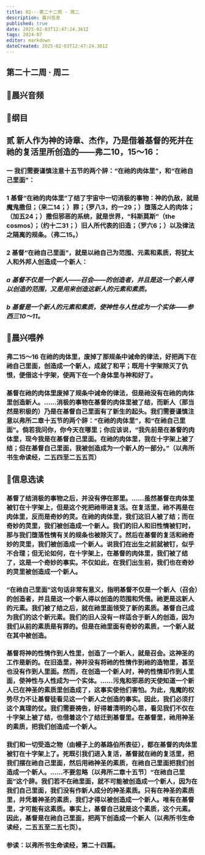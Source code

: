```yaml
---
title: 02---第二十二周 · 周二
description: 晨兴信息
published: true
date: 2025-02-03T12:47:24.361Z
tags: 2024-07
editor: markdown
dateCreated: 2025-02-03T12:47:24.361Z
---
```


## 第二十二周 · 周二

## 🎵晨兴音频

## 📖纲目

## 贰	新人作为神的诗章、杰作，乃是借着基督的死并在祂的复活里所创造的——弗二10，15～16：

### 一	我们需要谨慎注意十五节的两个辞：“在祂的肉体里”，和“在祂自己里面”：

### 1	基督“在祂的肉体里”了结了宇宙中一切消极的事物：神的仇敌，就是魔鬼撒但；（来二14；）罪；（罗八3，约一29；）堕落之人的肉体；（加五24；）撒但邪恶的系统，就是世界，“科斯莫斯”（the cosmos）；（约十二31；）旧人所代表的旧造；（罗六6；）以及律法之隔离的规条。（弗二15。）

### 2	基督“在祂自己里面”，就是以祂自己为范围、元素和素质，将犹太人和外邦人创造成一个新人：

### *a	基督不仅是一个新人——召会——的创造者，并且是这一个新人得以创造的范围，又是用来创造这新人的元素和素质。*

### *b	基督是一个新人的元素和素质，使神性与人性成为一个实体——参西三10～11。*

## 📖晨兴喂养

### **弗二15～16**    **在祂的肉体里，废掉了那规条中诫命的律法，好把两下在祂自己里面，创造成一个新人，成就了和平；既用十字架除灭了仇恨，便借这十字架，使两下在一个身体里与神和好了。**

### 基督在祂的肉体里废掉了规条中诫命的律法，但是祂没有在祂的肉体里创造新人。……消极的事物在基督的肉体里被了结，而新人（那当然是积极的）乃是在基督自己里面有了新生的起头。我们需要谨慎注意以弗所二章十五节的两个辞：“在祂的肉体里”，和“在祂自己里面”。倘若我问你，你今天在哪里；你应该说，“我先前是在基督的肉体里，现今我是在基督自己里面。在祂的肉体里，我在十字架上被了结；但在基督自己里面，我被创造成为一个新人的一部分。”（以弗所书生命读经，二五四至二五五页）

## 📖信息选读

### 基督了结消极的事物之后，并没有停在那里。……虽然基督在肉体里被钉在十字架上，但是这个死把祂带进复活。在复活里，祂不再是在肉体里，反而是奇妙的灵。在祂的肉体里，我们这旧人被了结；而在奇妙的灵里，我们被创造成一个新人。我们的旧人和旧性情被钉时，那与我们堕落性情有关的规条也被除灭了。然后在基督的复活和祂奇妙的灵里，我们被创造成一个新人。说我们在出生之前就被钉，似乎不合理；但无论如何，在十字架上，在基督的肉体里，我们被了结了，这是一个奇妙的事实。不仅如此，在我们出生前，我们也在奇妙的灵里被创造成一个新人。

### “在祂自己里面”这句话非常有意义，指明基督不仅是一个新人（召会）的创造者，并且是这一个新人得以创造的范围和凭借。祂更是这新人的元素。我们被了结之后，就在祂里面领受了新的素质。基督自己成为我们的这个新元素。我们的旧人没有一样适合于新人的创造，因为我们从前的素质是有罪的。但是在祂里面有奇妙的素质，一个新人就在其中被创造。

### 基督将神的性情作到人性里，创造了一个新人，就是召会。这神圣的工作是新的。在旧造里，神并没有将祂的性情作到祂的造物里，甚至也没有作到人里面。然而，在创造一个新人时，神的性情却作到人里面，使神性与人性成为一个实体。……污鬼和邪恶的天使知道一个新人已在神圣的素质里创造成了，这事实使他们害怕。为此，鬼魔的权势尽力不让基督徒看见这一个新人之创造的事实。因此，我们必须打这个真理的仗。我们需要祷告，好得着清明的心思，看见我们不仅在十字架上被了结，也借着这个了结迁到基督里。在基督里，祂用神圣的素质，把我们创造成一个新人。

### 我们和一切受造之物（由幔子上的基路伯所表征），都在基督的肉体里被钉在十字架上了。死既引我们进入复活，基督就在祂的复活里，把我们摆在祂自己里面，然后用祂神圣的素质，在祂自己里面把我们创造成一个新人。……不要忽略〔以弗所二章十五节〕“在祂自己里面”这个辞。我们若不在祂里面，就不可能被创造成一个新人，因为在我们自己里面，我们没有作新人成分的神圣素质。只有在神圣的素质里，并凭着神圣的素质，我们才得以被创造成一个新人。唯有在基督里，才可能有这素质。事实上，基督自己就是这个素质，这个元素。因此，基督是在祂自己里面，把两下创造成一个新人（以弗所书生命读经，二五五至二五七页）。

### 参读：以弗所书生命读经，第二十四篇。

<!-- Google tag (gtag.js) -->

<script async src="https://www.googletagmanager.com/gtag/js?id=G-1P8709Z16T"></script>

<script>


 window.dataLayer = window.dataLayer || [];

 function gtag(){dataLayer.push(arguments);}

 gtag('js', new Date());



 gtag('config', 'G-1P8709Z16T');

</script>